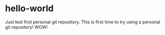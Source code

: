 # hello-world
Just test first personal git repository. This is first time to try using a personal git repository! WOW!
